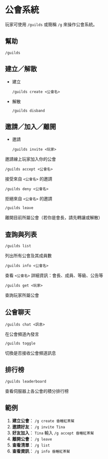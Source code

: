 # 公會系統

玩家可使用 `/guilds` 或簡稱 `/g` 來操作公會系統。



## 幫助

```
/guilds
````



## 建立／解散

- 建立

  ```
  /guilds create <公會名>
  ```

- 解散

  ```
  /guilds disband
  ```




## 邀請／加入／離開

- 邀請
  
  ```
  /guilds invite <玩家>
  ```

邀請線上玩家加入你的公會

```
/guilds accept <公會名>
```

接受來自 `<公會名>` 的邀請

```
/guilds deny <公會名>
```

拒絕來自 `<公會名>` 的邀請

```
/guilds leave
```

離開目前所屬公會（若你是會長，請先轉讓或解散）



## 查詢與列表

```
/guilds list
```

列出所有公會及其成員數

```
/guilds info <公會名>
```

查看 `<公會名>` 詳細資訊：會長、成員、等級、公告等

```
/guilds get <玩家>
```

查詢玩家所屬公會 



## 公會聊天

```
/guilds chat <訊息>
```

在公會頻道內發言 

```
/guilds toggle
```

切換是否接收公會頻道訊息 



## 排行榜

```
/guilds leaderboard
```

查看伺服器上各公會的積分排行榜 



## 範例

1. **建立公會**：
   `/g create 昏睡紅茶幫`
2. **邀請好友**：
   `/g invite Tina`
3. **好友加入**：
   `Tina` 輸入 `/g accept 昏睡紅茶幫`
4. **離開公會**：
   `/g leave`
5. **查看清單**：
   `/g list`
6. **查看資訊**：
   `/g info 昏睡紅茶幫`


[1]: https://dev.bukkit.org/projects/avo-guilds/pages/commands?utm_source=chatgpt.com "Commands - Pages - GUILDS - Bukkit Plugins - Projects"
[2]: https://builtbybit.com/resources/a7-guilds-minecraft-guilds-plugin.54007/?utm_source=chatgpt.com "A7 Guilds - Minecraft Guilds Plugin | BuiltByBit"
